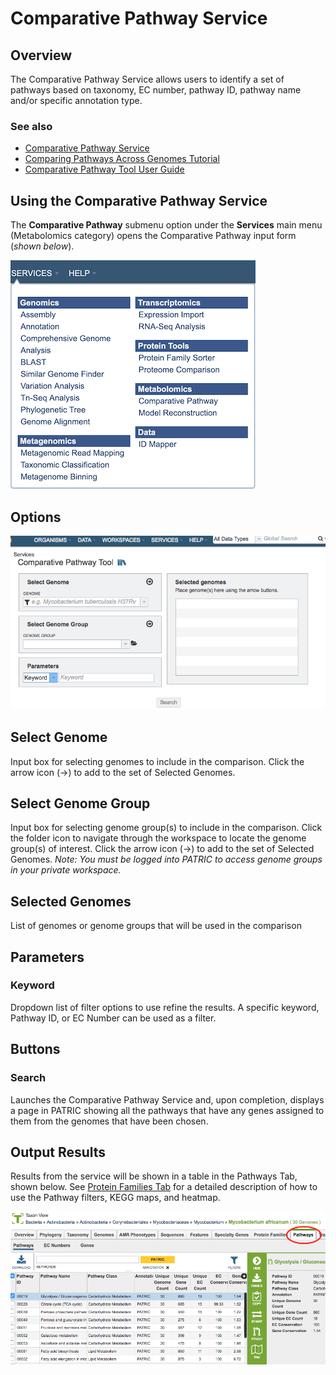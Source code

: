 # Comparative Pathway Service

## Overview
The Comparative Pathway Service allows users to identify a set of pathways based on taxonomy, EC number, pathway ID, pathway name and/or specific annotation type. 

### See also
* [Comparative Pathway Service](https://patricbrc.org/app/ComparativePathway)
* [Comparing Pathways Across Genomes Tutorial](https://docs.patricbrc.org//tutorial/comparative_pathways/comparative_pathways.html)
* [Comparative Pathway Tool User Guide](../organisms_taxon/pathways.html)

## Using the Comparative Pathway Service
The **Comparative Pathway** submenu option under the **Services** main menu (Metabolomics category) opens the Comparative Pathway input form (*shown below*).

![Comparative Pathway Service Menu](../images/services_menu.png)

## Options
![Comparative Pathway Service Input Form](../images/comparative_pathway_input_form.png) 

## Select Genome
Input box for selecting genomes to include in the comparison. Click the arrow icon (->) to add to the set of Selected Genomes.

## Select Genome Group
Input box for selecting genome group(s) to include in the comparison.  Click the folder icon to navigate through the workspace to locate the genome group(s) of interest. Click the arrow icon (->) to add to the set of Selected Genomes. *Note: You must be logged into PATRIC to access genome groups in your private workspace.*

## Selected Genomes
List of genomes or genome groups that will be used in the comparison

## Parameters

### Keyword
Dropdown list of filter options to use refine the results. A specific keyword, Pathway ID, or EC Number can be used as a filter. 

## Buttons

### Search
Launches the Comparative Pathway Service and, upon completion, displays a page in PATRIC showing all the pathways that have any genes assigned to them from the genomes that have been chosen.

## Output Results
Results from the service will be shown in a table in the Pathways Tab, shown below. See [Protein Families Tab](../organisms_taxon/pathways.html) for a detailed description of how to use the Pathway filters, KEGG maps, and heatmap.

![Pathway Table](../images/pathway_list.png)

